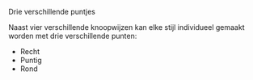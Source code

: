 Drie verschillende puntjes

Naast vier verschillende knoopwijzen kan elke stijl individueel gemaakt worden met drie verschillende punten:

 - Recht
 - Puntig
 - Rond

